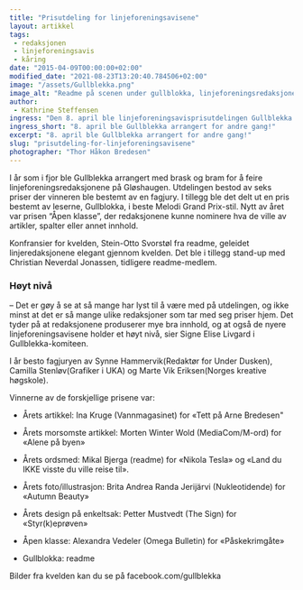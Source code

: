 ```yaml
---
title: "Prisutdeling for linjeforeningsavisene"
layout: artikkel
tags: 
 - redaksjonen
 - linjeforeningsavis
 - kåring
date: "2015-04-09T00:00:00+02:00"
modified_date: "2021-08-23T13:20:40.784506+02:00"
image: "/assets/Gullblekka.png"
image_alt: "Readme på scenen under gullblokka, linjeforeningsredaksjonenes egen prisutdeling."
author:
 - Kathrine Steffensen
ingress: "Den 8. april ble linjeforeningsavisprisutdelingen Gullblekka arrangert på Klubben på Samfundet. Dette er andre gang utdelingen arrangeres, og også i år ble det en stor suksess."
ingress_short: "8. april ble Gullblekka arrangert for andre gang!"
excerpt: "8. april ble Gullblekka arrangert for andre gang!"
slug: "prisutdeling-for-linjeforeningsavisene"
photographer: "Thor Håkon Bredesen"
---
```

I år som i fjor ble Gullblekka arrangert med brask og bram for å feire linjeforeningsredaksjonene på Gløshaugen. Utdelingen bestod av seks priser der vinneren ble bestemt av en fagjury. I tillegg ble det delt ut en pris bestemt av leserne, Gullblokka, i beste Melodi Grand Prix-stil. Nytt av året var prisen “Åpen klasse”, der redaksjonene kunne nominere hva de ville av artikler, spalter eller annet innhold. 

Konfransier for kvelden, Stein-Otto Svorstøl fra readme, geleidet linjeredaksjonene elegant gjennom kvelden. Det ble i tillegg stand-up med Christian Neverdal Jonassen, tidligere readme-medlem. 

### Høyt nivå</mellomtittel>
– Det er gøy å se at så mange har lyst til å være med på utdelingen, og ikke minst at det er så mange ulike redaksjoner som tar med seg priser hjem. Det tyder på at redaksjonene produserer mye bra innhold, og at også de nyere linjeforeningsavisene holder et høyt nivå, sier Signe Elise Livgard i Gullblekka-komiteen.

I år besto fagjuryen av Synne Hammervik(Redaktør for Under Dusken), Camilla Stenløv(Grafiker i UKA) og Marte Vik Eriksen(Norges kreative høgskole).

Vinnerne av de forskjellige prisene var:
- Årets artikkel: Ina Kruge (Vannmagasinet) for «Tett på Arne Bredesen"

- Årets morsomste artikkel: Morten Winter Wold (MediaCom/M-ord) for «Alene på byen» 

- Årets ordsmed: Mikal Bjerga (readme) for «Nikola Tesla» og «Land du IKKE visste du ville reise til».

- Årets foto/illustrasjon: Brita Andrea Randa Jerijärvi (Nukleotidende) for «Autumn Beauty» 

- Årets design på enkeltsak: Petter Mustvedt (The Sign) for «Styr(k)eprøven» 

- Åpen klasse: Alexandra Vedeler (Omega Bulletin) for «Påskekrimgåte» 

- Gullblokka: readme

Bilder fra kvelden kan du se på facebook.com/gullblekka